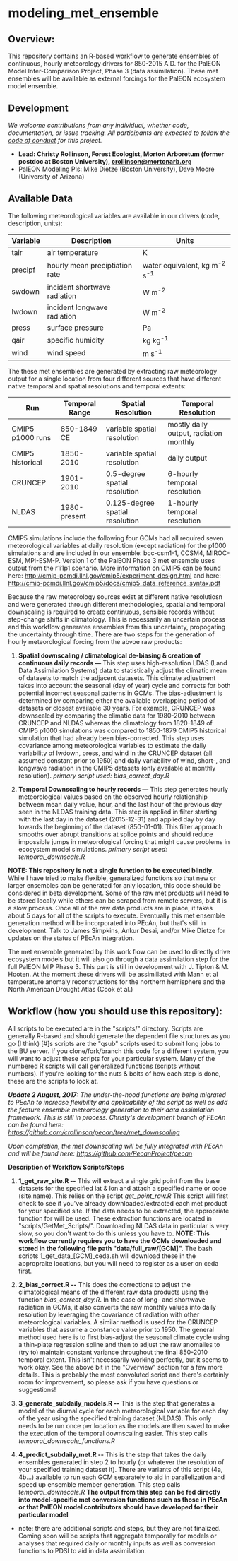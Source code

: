 # modeling_met_ensemble

## Overview:
This repository contains an R-based workflow to generate ensembles of continuous, hourly meteorology drivers for 850-2015 A.D. for the PalEON Model Inter-Comparison Project, Phase 3 (data assimilation).  These met ensembles will be available as external forcings for the PalEON ecosystem model ensemble.  

## Development

*We welcome contributions from any individual, whether code, documentation, or issue tracking.  All participants are expected to follow the [code of conduct](https://github.com/PalEON-Project/modeling_met_ensemble/blob/master/code_of_conduct.md) for this project.*

- **Lead: Christy Rollinson, Forest Ecologist, Morton Arboretum (former postdoc at Boston University), crollinson@mortonarb.org**
- PalEON Modeling PIs: Mike Dietze (Boston University), Dave Moore (University of Arizona)

## Available Data

The following meteorological variables are available in our drivers (code, description, units):

| Variable | Description | Units |
| -------- | ----------- | ----- |
| tair | air temperature | K |
| precipf | hourly mean preciptiation rate | water equivalent, kg m<sup>-2</sup> s<sup>-1</sup> |
| swdown | incident shortwave radiation  | W m<sup>-2</sup> |
| lwdown | incident longwave radiation  | W m<sup>-2</sup> |
| press | surface pressure  | Pa |
| qair | specific humidity | kg kg<sup>-1</sup> |
| wind | wind speed | m s<sup>-1</sup> |

The these met ensembles are generated by extracting raw meteorology output for a single location from four different sources that have different native temporal and spatial resolutions and temporal extents: 

| Run | Temporal Range | Spatial Resolution | Temporal Resolution |
| -------- | ------ | ------------ | --------------- |
| CMIP5 p1000 runs | 850-1849 CE | variable spatial resolution | mostly daily output, radiation monthly | 
| CMIP5 historical | 1850-2010 |  variable spatial resolution | daily output |
| CRUNCEP | 1901-2010 | 0.5-degree spatial resolution | 6-hourly temporal resolution | 
| NLDAS | 1980-present | 0.125-degree spatial resolution | 1-hourly temporal resolution |

CMIP5 simulations include the following four GCMs had all required seven meteorological variables at daily resolution (except radiation) for the p1000 simulations and are included in our ensemble: bcc-csm1-1, CCSM4, MIROC-ESM, MPI-ESM-P.  Version 1 of the PalEON Phase 3 met ensemble uses output from the r1i1p1 scenario.  More information on CMIP5 can be found here: http://cmip-pcmdi.llnl.gov/cmip5/experiment_design.html and here: http://cmip-pcmdi.llnl.gov/cmip5/docs/cmip5_data_reference_syntax.pdf

Because the raw meteorology sources exist at different native resolutiosn and were generated through different methodologies, spatial and temporal downscaling is required to create continuous, sensible records without step-change shifts in climatology.  This is necessarily an uncertain process and this workflow generates ensembles from this uncertainty, propogating the uncertainty through time.  There are two steps for the generation of hourly meteorological forcing from the abvoe raw products:

1. **Spatial downscaling / climatological de-biasing & creation of continuous daily records —** This step uses high-resolution LDAS (Land Data Assimilation Systems) data to statistically adjust the climatic mean of datasets to match the adjacent datasets. This climate adjustment takes into account the seasonal (day of year) cycle and corrects for both potential incorrect seasonal patterns in GCMs. The bias-adjustment is determined by comparing either the available overlapping period of datasets or closest available 30 years.  For example, CRUNCEP was downscaled by comparing the climatic data for 1980-2010 between CRUNCEP and NLDAS whereas the climatology from 1820-1849 of CMIP5 p1000 simulations was compared to 1850-1879 CMIP5 historical simulation that had already been bias-corrected. This step uses covariance among meteorological variables to estimate the daily variability of lwdown, press, and wind in the CRUNCEP dataset (all assumed constant prior to 1950) and daily variability of wind, short-, and longwave radiation in the CMIP5 datasets (only available at monthly resolution). _primary script used: bias_correct_day.R_

2. **Temporal Downscaling to hourly records —** This step generates hourly meteorological values based on the observed hourly relationship between mean daily value, hour, and the last hour of the previous day seen in the NLDAS training data.  This step is applied in filter starting with the last day in the dataset (2015-12-31) and applied day by day towards the beginning of the dataset (850-01-01). This filter approach smooths over abrupt transitions at splice points and should reduce impossible jumps in meteorological forcing that might cause problems in ecosystem model simulations. _primary script used: temporal_downscale.R_
 
**NOTE: This repository is not a single function to be executed blindly.**  While I have tried to make flexible, generalized functions so that new or larger ensembles can be generated for anly location, this code should be considered in beta development.  Some of the raw met products will need to be stored locally while others can be scraped from remote servers, but it is a slow process.  Once all of the raw data products are in place, it takes about 5 days for all of the scripts to execute.  Eventually this met ensemble generation method will be incorporated into PEcAn, but that's still in development.  Talk to James Simpkins, Ankur Desai, and/or Mike Dietze for updates on the status of PEcAn integration.

The met ensemble generated by this work flow can be used to directly drive ecosystem models but it will also go through a data assimilation step for the full PalEON MIP Phase 3.  This part is still in development with J. Tipton & M. Hooten.  At the moment these drivers will be assimillated with Mann et al temperature anomaly reconstructions for the northern hemisphere and the North American Drought Atlas (Cook et al.)

## Workflow (how you should use this repository):
All scripts to be executed are in the "scripts/" directory.  Scripts are generally R-based and should generate the dependent file structures as you go (I think) [#]s scripts are the "qsub" scripts used to submit long jobs to the BU server.  If you clone/fork/branch this code for a different system, you will want to adjust these scripts for your particular system.  Many of the numbered R scripts will call generalized functions (scripts without numbers). If you're looking for the nuts & bolts of how each step is done, these are the scripts to look at.

***Update 2 August, 2017:** The under-the-hood functions are being migrated to PEcAn to increase flexibility and applicability of the script as well as add the feature ensemble meteorology generation to their data assimlation framework.  This is still in process.  Christy's development branch of PEcAn can be found here: https://github.com/crollinson/pecan/tree/met_downscaling*

*Upon completion, the met downscaling will be fully integrated with PEcAn and will be found here: https://github.com/PecanProject/pecan* 

**Description of Workflow Scripts/Steps**

1. **1_get_raw_site.R --** This will extract a single grid point from the base datasets for the specified lat & lon and attach a specified name or code (site.name).  This relies on the script _get_point_raw.R_ This script will first check to see if you've already downloaded/extracted each met product for your specified site.  If the data needs to be extracted, the appropriate function for will be used.  These extraction functions are located in "scripts/GetMet_Scripts/".  Downloading NLDAS data in particular is very slow, so you don't want to do this unless you have to.  **NOTE: This workflow currently requires you to have the GCMs downloaded and stored in the following file path "data/full_raw/[GCM]".**  The bash scripts 1_get_data_[GCM]_ceda.sh will download these in the appropraite locations, but you will need to register as a user on ceda first.

2. **2_bias_correct.R --** This does the corrections to adjust the climatological means of the different raw data products using the function _bias_correct_day.R_.  In the case of long- and shortwave radiation in GCMs, it also converts the raw monthly values into daily resolution by leveraging the covariance of radiation with other meteorological variables.  A similar method is used for the CRUNCEP variables that assume a constance value prior to 1950.  The general method used here is to first bias-adjust the seasonal climate cycle using a thin-plate regression spline and then to adjust the raw anomalies to (try to) maintain constant variance throughout the final 850-2010 temporal extent.  This isn't necessarily working perfectly, but it seems to work okay. See the above bit in the "Overview" section for a few more details. This is probably the most convoluted script and there's certainly room for improvement, so please ask if you have questions or suggestions!

3. **3_generate_subdaily_models.R --** This is the step that generates a model of the diurnal cycle for each meteorological variable for each day of the year using the specified training dataset (NLDAS).  This only needs to be run once per location as the models are then saved to make the execution of the temporal downscaling easier. This step calls _temporal_downscale_functions.R_

4. **4_predict_subdaily_met.R --** This is the step that takes the daily ensembles generated in step 2 to hourly (or whatever the resolution of your specified training dataset it).  There are variants of this script (4a, 4b...) available to run each GCM separately to aid in parallelization and speed up ensemble member generation.  This step calls _temporal_downscale.R_  **The output from this step can be fed directly into model-specific met conversion functions such as those in PEcAn or that PalEON model contributors should have developed for their particular model**

- note: there are additional scripts and steps, but they are not finalized.  Coming soon will be scripts that aggregate temporally for models or analyses that required daily or monthly inputs as well as conversion functions to PDSI to aid in data assimilation.
